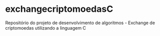 # exchangecriptomoedasC
Repositório do projeto de desenvolvimento de algoritmos - Exchange de criptomoedas utilizando a linguagem C
